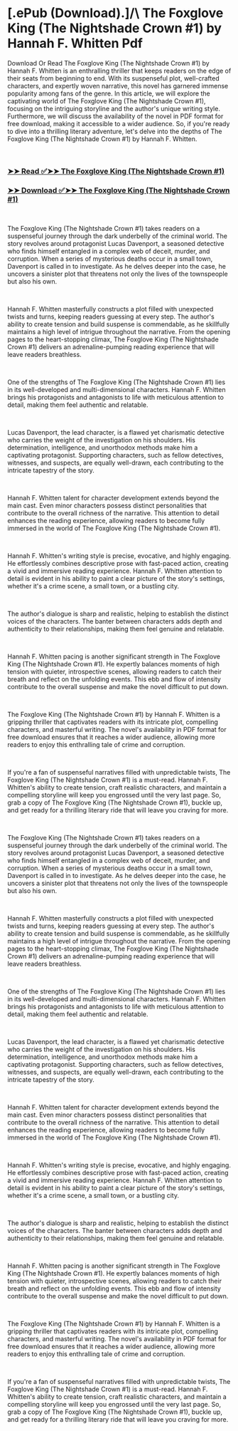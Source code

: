 # [.ePub (Download).]/\ The Foxglove King (The Nightshade Crown #1) by Hannah F. Whitten Pdf

<p>Download Or Read The Foxglove King (The Nightshade Crown #1) by Hannah F. Whitten is an enthralling thriller that keeps readers on the edge of their seats from beginning to end. With its suspenseful plot, well-crafted characters, and expertly woven narrative, this novel has garnered immense popularity among fans of the genre. In this article, we will explore the captivating world of The Foxglove King (The Nightshade Crown #1), focusing on the intriguing storyline and the author's unique writing style. Furthermore, we will discuss the availability of the novel in PDF format for free download, making it accessible to a wider audience. So, if you're ready to dive into a thrilling literary adventure, let's delve into the depths of The Foxglove King (The Nightshade Crown #1) by Hannah F. Whitten.</p>
<p>&nbsp;</p>

### [➤➤ Read ✅➤➤ The Foxglove King (The Nightshade Crown #1)](https://pdf2worldwide.blogspot.com/id/61463713)

### [➤➤ Download ✅➤➤ The Foxglove King (The Nightshade Crown #1)](https://pdf2worldwide.blogspot.com/id/61463713)

<p>&nbsp;</p>
<p>The Foxglove King (The Nightshade Crown #1) takes readers on a suspenseful journey through the dark underbelly of the criminal world. The story revolves around protagonist Lucas Davenport, a seasoned detective who finds himself entangled in a complex web of deceit, murder, and corruption. When a series of mysterious deaths occur in a small town, Davenport is called in to investigate. As he delves deeper into the case, he uncovers a sinister plot that threatens not only the lives of the townspeople but also his own.</p>
<p>&nbsp;</p>
<p>Hannah F. Whitten masterfully constructs a plot filled with unexpected twists and turns, keeping readers guessing at every step. The author's ability to create tension and build suspense is commendable, as he skillfully maintains a high level of intrigue throughout the narrative. From the opening pages to the heart-stopping climax, The Foxglove King (The Nightshade Crown #1) delivers an adrenaline-pumping reading experience that will leave readers breathless.</p>
<p>&nbsp;</p>
<p>One of the strengths of The Foxglove King (The Nightshade Crown #1) lies in its well-developed and multi-dimensional characters. Hannah F. Whitten brings his protagonists and antagonists to life with meticulous attention to detail, making them feel authentic and relatable.</p>
<p>&nbsp;</p>
<p>Lucas Davenport, the lead character, is a flawed yet charismatic detective who carries the weight of the investigation on his shoulders. His determination, intelligence, and unorthodox methods make him a captivating protagonist. Supporting characters, such as fellow detectives, witnesses, and suspects, are equally well-drawn, each contributing to the intricate tapestry of the story.</p>
<p>&nbsp;</p>
<p>Hannah F. Whitten talent for character development extends beyond the main cast. Even minor characters possess distinct personalities that contribute to the overall richness of the narrative. This attention to detail enhances the reading experience, allowing readers to become fully immersed in the world of The Foxglove King (The Nightshade Crown #1).</p>
<p>&nbsp;</p>
<p>Hannah F. Whitten's writing style is precise, evocative, and highly engaging. He effortlessly combines descriptive prose with fast-paced action, creating a vivid and immersive reading experience. Hannah F. Whitten attention to detail is evident in his ability to paint a clear picture of the story's settings, whether it's a crime scene, a small town, or a bustling city.</p>
<p>&nbsp;</p>
<p>The author's dialogue is sharp and realistic, helping to establish the distinct voices of the characters. The banter between characters adds depth and authenticity to their relationships, making them feel genuine and relatable.</p>
<p>&nbsp;</p>
<p>Hannah F. Whitten pacing is another significant strength in The Foxglove King (The Nightshade Crown #1). He expertly balances moments of high tension with quieter, introspective scenes, allowing readers to catch their breath and reflect on the unfolding events. This ebb and flow of intensity contribute to the overall suspense and make the novel difficult to put down.</p>
<p>&nbsp;</p>
<p>The Foxglove King (The Nightshade Crown #1) by Hannah F. Whitten is a gripping thriller that captivates readers with its intricate plot, compelling characters, and masterful writing. The novel's availability in PDF format for free download ensures that it reaches a wider audience, allowing more readers to enjoy this enthralling tale of crime and corruption.</p>
<p>&nbsp;</p>
<p>If you're a fan of suspenseful narratives filled with unpredictable twists, The Foxglove King (The Nightshade Crown #1) is a must-read. Hannah F. Whitten's ability to create tension, craft realistic characters, and maintain a compelling storyline will keep you engrossed until the very last page. So, grab a copy of The Foxglove King (The Nightshade Crown #1), buckle up, and get ready for a thrilling literary ride that will leave you craving for more.</p>
<p>&nbsp;</p>
<p>The Foxglove King (The Nightshade Crown #1) takes readers on a suspenseful journey through the dark underbelly of the criminal world. The story revolves around protagonist Lucas Davenport, a seasoned detective who finds himself entangled in a complex web of deceit, murder, and corruption. When a series of mysterious deaths occur in a small town, Davenport is called in to investigate. As he delves deeper into the case, he uncovers a sinister plot that threatens not only the lives of the townspeople but also his own.</p>
<p>&nbsp;</p>
<p>Hannah F. Whitten masterfully constructs a plot filled with unexpected twists and turns, keeping readers guessing at every step. The author's ability to create tension and build suspense is commendable, as he skillfully maintains a high level of intrigue throughout the narrative. From the opening pages to the heart-stopping climax, The Foxglove King (The Nightshade Crown #1) delivers an adrenaline-pumping reading experience that will leave readers breathless.</p>
<p>&nbsp;</p>
<p>One of the strengths of The Foxglove King (The Nightshade Crown #1) lies in its well-developed and multi-dimensional characters. Hannah F. Whitten brings his protagonists and antagonists to life with meticulous attention to detail, making them feel authentic and relatable.</p>
<p>&nbsp;</p>
<p>Lucas Davenport, the lead character, is a flawed yet charismatic detective who carries the weight of the investigation on his shoulders. His determination, intelligence, and unorthodox methods make him a captivating protagonist. Supporting characters, such as fellow detectives, witnesses, and suspects, are equally well-drawn, each contributing to the intricate tapestry of the story.</p>
<p>&nbsp;</p>
<p>Hannah F. Whitten talent for character development extends beyond the main cast. Even minor characters possess distinct personalities that contribute to the overall richness of the narrative. This attention to detail enhances the reading experience, allowing readers to become fully immersed in the world of The Foxglove King (The Nightshade Crown #1).</p>
<p>&nbsp;</p>
<p>Hannah F. Whitten's writing style is precise, evocative, and highly engaging. He effortlessly combines descriptive prose with fast-paced action, creating a vivid and immersive reading experience. Hannah F. Whitten attention to detail is evident in his ability to paint a clear picture of the story's settings, whether it's a crime scene, a small town, or a bustling city.</p>
<p>&nbsp;</p>
<p>The author's dialogue is sharp and realistic, helping to establish the distinct voices of the characters. The banter between characters adds depth and authenticity to their relationships, making them feel genuine and relatable.</p>
<p>&nbsp;</p>
<p>Hannah F. Whitten pacing is another significant strength in The Foxglove King (The Nightshade Crown #1). He expertly balances moments of high tension with quieter, introspective scenes, allowing readers to catch their breath and reflect on the unfolding events. This ebb and flow of intensity contribute to the overall suspense and make the novel difficult to put down.</p>
<p>&nbsp;</p>
<p>The Foxglove King (The Nightshade Crown #1) by Hannah F. Whitten is a gripping thriller that captivates readers with its intricate plot, compelling characters, and masterful writing. The novel's availability in PDF format for free download ensures that it reaches a wider audience, allowing more readers to enjoy this enthralling tale of crime and corruption.</p>
<p>&nbsp;</p>
<p>If you're a fan of suspenseful narratives filled with unpredictable twists, The Foxglove King (The Nightshade Crown #1) is a must-read. Hannah F. Whitten's ability to create tension, craft realistic characters, and maintain a compelling storyline will keep you engrossed until the very last page. So, grab a copy of The Foxglove King (The Nightshade Crown #1), buckle up, and get ready for a thrilling literary ride that will leave you craving for more.</p>
<p>&nbsp;</p>
